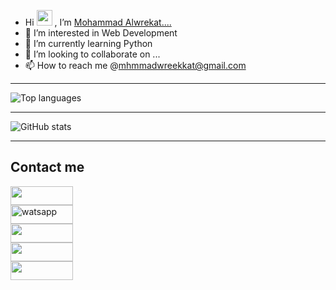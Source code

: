 - Hi <img src="https://raw.githubusercontent.com/aemmadi/aemmadi/master/wave.gif" height=25px /> , I’m [Mohammad Alwrekat....](https://agitated-poincare-7eb6b0.netlify.app)
- 👀 I’m interested in Web Development
- 🌱 I’m currently learning Python 
- 💞️ I’m looking to collaborate on ...
- 📫 How to reach me @mhmmadwreekkat@gmail.com

---
![Top languages](https://github-readme-stats.vercel.app/api/top-langs/?username=mhmadwrekat&theme=outrun)

---
![GitHub stats](https://github-readme-stats.vercel.app/api?username=mhmadwrekat&show_icons=true&theme=outrun)

---
## Contact me
<a href="https://twitter.com/wrekatmhmad">
<img src="https://img.shields.io/badge/Twitter-1DA1F2?style=for-the-badge&logo=twitter&logoColor=white"width=100px height=30px />
</a>
<br>
<a href="https://wa.me/+962798596928" target='_balnk'>
<img alt="watsapp" src="https://img.shields.io/badge/watsapp-3E7C17?style=for-the-badge&logo=watsapp&logoColor=white"width=100px height=30px />
</a>
<br>
<a href="https://www.facebook.com/profile.php?id=100010107875359">
<img src="https://img.shields.io/badge/Facebook-1877F2?style=for-the-badge&logo=facebook&logoColor=white"width=100px height=30px />
</a>
<br>
<a href="https://www.instagram.com/mhmadwrekatt?r=nametag">
<img src="https://img.shields.io/badge/Instagram-E4405F?style=for-the-badge&logo=instagram&logoColor=white"width=100px height=30px/>
</a>
<br>
<a href="https://www.linkedin.com/in/mohammad-alwrekat">
<img src="https://img.shields.io/badge/LinkedIn-0077B5?style=for-the-badge&logo=linkedin&logoColor=white"width=100px height=30px />
</a>



<!---
mhmadwrekat/mhmadwrekat is a ✨ special ✨ repository because its `README.md` (this file) appears on your GitHub profile.
You can click the Preview link to take a look at your changes.
--->
